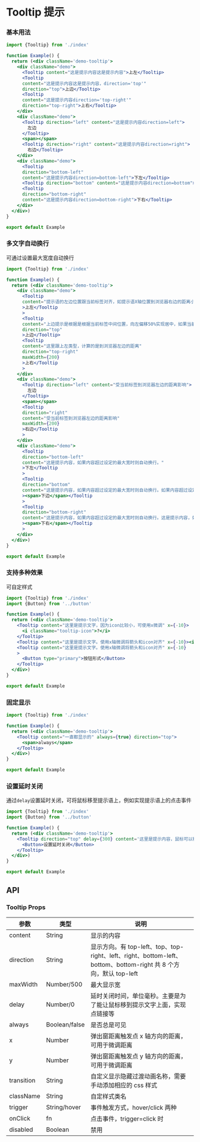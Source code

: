 # Tooltip 提示

### 基本用法

```jsx
import {Tooltip} from './index'

function Example() {
  return (<div className='demo-tooltip'>
    <div className="demo">
      <Tooltip content="这是提示内容这是提示内容">上左</Tooltip>
      <Tooltip
      content="这是提示内容这是提示内容，direction='top'"
      direction="top">上边</Tooltip>
      <Tooltip
      content="这是提示内容direction='top-right'"
      direction="top-right">上右</Tooltip>
    </div>
    <div className="demo">
      <Tooltip direction="left" content="这是提示内容direction=left">
        左边
      </Tooltip>
      <span></span>
      <Tooltip direction="right" content="这是提示内容direction=right">
        右边</Tooltip>
    </div>
    <div className="demo">
      <Tooltip
      direction="bottom-left"
      content="这是提示内容direction=bottom-left">下左</Tooltip>
      <Tooltip direction="bottom" content="这是提示内容direction=bottom">下边</Tooltip>
      <Tooltip
      direction="bottom-right"
      content="这是提示内容direction=bottom-right">下右</Tooltip>
    </div>
  </div>)
}

export default Example
```

### 多文字自动换行

可通过设置最大宽度自动换行

```jsx
import {Tooltip} from './index'

function Example() {
  return (<div className='demo-tooltip'>
    <div className="demo">
      <Tooltip
      content="提示语的左边位置跟当前标签对齐，如提示语X轴位置到浏览器右边的距离小于最大宽，将以最小宽显示并换行"
      >上左</Tooltip
      >
      <Tooltip
      content="上边提示是根据是根据当前标签中间位置，向左偏移50%实现居中，如果当前标签到浏览器右边的距离小于最大宽时，实际显示宽为到边浏览器右边的距离，并不是最大宽"
      direction="top"
      >上边</Tooltip>
      <Tooltip
      content="这里跟上左类型，计算的是到浏览器左边的距离"
      direction="top-right"
      maxWidth={200}
      >上右</Tooltip
      >
    </div>
    <div className="demo">
      <Tooltip direction="left" content="受当前标签到浏览器左边的距离影响">
        左边
      </Tooltip>
      <span></span>
      <Tooltip
      direction="right"
      content="受当前标签到浏览器左边的距离影响"
      maxWidth={200}
      >右边</Tooltip
      >
    </div>
    <div className="demo">
      <Tooltip
      direction="bottom-left"
      content="这是提示内容，如果内容超过设定的最大宽时则自动换行。"
      >下左</Tooltip
      >
      <Tooltip
      direction="bottom"
      content="这是提示内容，如果内容超过设定的最大宽时则自动换行。如果内容超过设定的最大宽时则自动换行"
      ><span>下边</span></Tooltip
      >
      <Tooltip
      direction="bottom-right"
      content="这是提示内容，如果内容超过设定的最大宽时则自动换行。这是提示内容，如果内容超过设定的最大宽时则自动换行。"
      ><span>下右</span></Tooltip
      >
    </div>
  </div>)
}

export default Example
```

### 支持多种效果

可自定样式

```jsx
import {Tooltip} from './index'
import {Button} from '../button'

function Example() {
  return (<div className='demo-tooltip'>
    <Tooltip content="这里是提示文字，因为icon比较小，可使用x微调" x={-10}>
      <i className="tooltip-icon">?</i>
    </Tooltip>
    <Tooltip content="这里是提示文字。使用x轴微调将箭头和icon对齐" x={-10}><i className="tooltip-icon">?</i></Tooltip>
    <Tooltip content="这里是提示文字。使用x轴微调将箭头和icon对齐" x={-10}
    >
      <Button type="primary">按钮形式</Button>
    </Tooltip>
  </div>)
}

export default Example
```

### 固定显示

```jsx
import {Tooltip} from './index'

function Example() {
  return (<div className='demo-tooltip'>
    <Tooltip content="一直都显示的" always={true} direction="top">
      <span>always</span>
    </Tooltip>
  </div>)
}

export default Example
```

### 设置延时关闭

通过`delay`设置延时关闭，可将鼠标移至提示语上，例如实现提示语上的点击事件

```jsx
import {Tooltip} from './index'
import {Button} from '../button'

function Example() {
  return (<div className='demo-tooltip'>
    <Tooltip direction="top" delay={300} content='这里是提示内容，鼠标可以移动到上面，提示内容不会消失，可实现从这里点击跳转链接等'>
      <Button>设置延时关闭</Button>
    </Tooltip>
  </div>)
}

export default Example
```

## API

### Tooltip Props

| 参数           | 类型            | 说明                                                                                           |
|--------------|---------------|----------------------------------------------------------------------------------------------|
| content      | String        | 显示的内容                                                                                        |
| direction    | String        | 显示方向。有 top-left、top、top-right、left、right、bottom-left、bottom、bottom-right 共 8 个方向，默认 top-left |
| maxWidth     | Number/500    | 最大显示宽                                                                                        |
| delay        | Number/0      | 延时关闭时间，单位毫秒。主要是为了能让鼠标移到提示文字上面，实现点链接等                                                         |
| always       | Boolean/false | 是否总是可见                                                                                       |
| x            | Number        | 弹出窗距离触发点 x 轴方向的距离，可用于微调距离                                                                    |
| y            | Number        | 弹出窗距离触发点 y 轴方向的距离，可用于微调距离                                                                    |
| transition   | String        | 自定义显示隐藏过渡动画名称，需要手动添加相应的 css 样式                                                               |
| className    | String        | 自定样式类名                                                                                       |
| trigger      | String/hover  | 事件触发方式，hover/click 两种                                                                        |
| onClick      | fn            | 点击事件，trigger=click 时                                                                         |
| disabled     | Boolean       | 禁用                                                                                           |
